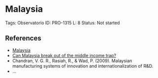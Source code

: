 # Malaysia

Tags: Observatorio
ID: PRO-1315
L: 8
Status: Not started

## References

- [Malaysia](https://en.wikipedia.org/wiki/Malaysia)
- [Can Malaysia break out of the middle income trap?](https://cebr.com/reports/can-malaysia-break-out-of-the-middle-income-trap/)
- Chandran, V. G. R., Rasiah, R., & Wad, P. (2009). Malaysian manufacturing systems of innovation and internationalization of R&D.
- …